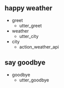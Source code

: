## happy weather
* greet
  - utter_greet
* weather
  - utter_city
* city
  - action_weather_api
  

## say goodbye
* goodbye
  - utter_goodbye


